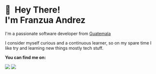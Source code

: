
👋 &nbsp;Hey There! <br/> I'm Franzua Andrez
======

I'm a passionate  software developer from [Guatemala](https://www.google.com/maps/place/Guatemala/@15.64,-91z/)

I consider myself   curious  and a continuous learner, so on my spare time I like try and learning new things mostly tech stuff.



**You can find me on:**

[<img src="https://img.shields.io/badge/twitter-%231DA1F2.svg?&style=for-the-badge&logo=twitter&logoColor=white"/>](https://twitter.com/franzuandrez)
[<img src="https://img.shields.io/badge/instagram-%23833AB4.svg?&style=for-the-badge&logo=instagram&logoColor=white"/>](https://www.instagram.com/franzuandrez/)




